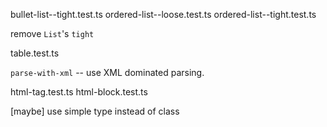 bullet-list--tight.test.ts
ordered-list--loose.test.ts
ordered-list--tight.test.ts

remove `List`'s `tight`

table.test.ts

`parse-with-xml` -- use XML dominated parsing.

html-tag.test.ts
html-block.test.ts

[maybe] use simple type instead of class
